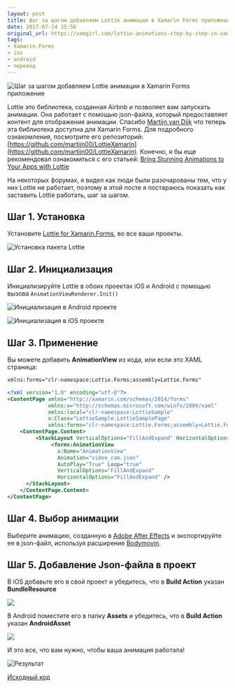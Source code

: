 ```yaml
---
layout: post
title: Шаг за шагом добавляем Lottie анимации в Xamarin Forms приложение
date: 2017-07-24 15:56
original_url: https://xamgirl.com/lottie-animations-step-by-step-in-xamarin-forms/
tags:
- Xamarin.Forms
- ios
- android
- перевод
---
```



![Шаг за шагом добавляем Lottie анимации в Xamarin Forms приложение](https://xamgirl.com/wp-content/uploads/2017/06/edd7cb_2dec6254a38c41d189698c1dd6ef12c2-mv2-665x435.png)

Lottie это библиотека, созданная Airbnb и позволяет вам запускать анимации. Она работает с помощью json-файла, который предоставляет контент для отображения анимации. Спасибо [Martijn van Dijk](https://github.com/martijn00) что теперь эта библиотека доступна для Xamarin Forms. Для подробного ознакомления, посмотрите его репозиторий: [https://github.com/martijn00/LottieXamarin](https://github.com/martijn00/LottieXamarin). Конечно, я бы еще рекомендовал ознакомиться с его статьей: [Bring Stunning Animations to Your Apps with Lottie](https://blog.xamarin.com/bring-stunning-animations-to-your-apps-with-lottie/)

На некоторых форумах, я видел как люди были разочарованы тем, что у них Lottie не работает, поэтому в этой посте я постараюсь показать как заставить Lottie работать, шаг за шагом.

## Шаг 1. Установка

Установите [Lottie for Xamarin.Forms](https://www.nuget.org/packages/Com.Airbnb.Xamarin.Forms.Lottie/2.0.0.1-alpha1), во все ваши проекты.

![Установка пакета Lottie](https://xamgirl.com/wp-content/uploads/2017/06/Screen-Shot-2017-06-22-at-12.08.49-AM-768x515.png)

## Шаг 2. Инициализация

Инициализируйте Lottie в обоих проектах iOS и Android с помощью вызова `AnimationViewRenderer.Init()`

![Инициализация в Android проекте](https://xamgirl.com/wp-content/uploads/2017/06/Screen-Shot-2017-06-22-at-12.18.33-AM-768x459.png)

![Инициализация в iOS проекте](https://xamgirl.com/wp-content/uploads/2017/06/Screen-Shot-2017-06-22-at-12.22.07-AM-768x401.png)

## Шаг 3. Применение

Вы можете добавить **AnimationView** из кода, или если это XAML страница:

```xml
xmlns:forms="clr-namespace:Lottie.Forms;assembly=Lottie.Forms"
```

```xml
<?xml version="1.0" encoding="utf-8"?>
<ContentPage xmlns="http://xamarin.com/schemas/2014/forms"
             xmlns:x="http://schemas.microsoft.com/winfx/2009/xaml"
             xmlns:local="clr-namespace:LottieSample"
             x:Class="LottieSample.LottieSamplePage"
             xmlns:forms="clr-namespace:Lottie.Forms;assembly=Lottie.Forms">
    <ContentPage.Content>
         <StackLayout VerticalOptions="FillAndExpand" HorizontalOptions="FillAndExpand">
              <forms:AnimationView
                x:Name="AnimationView"
                Animation="video_cam.json"
                AutoPlay="True" Loop="true"
                VerticalOptions="FillAndExpand"
                HorizontalOptions="FillAndExpand" />
      </StackLayout>
    </ContentPage.Content>
</ContentPage>
```

## Шаг 4. Выбор анимации

Выберите анимацию, созданную в [Adobe After Effects](https://www.adobe.com/products/aftereffects.html) и экспортируйте ее в json-файл, используя расширение [Bodymovin](https://github.com/bodymovin/bodymovin).

## Шаг 5. Добавление Json-файла в проект

В iOS добавьте его в свой проект и убедитесь, что в **Build Action** указан **BundleResource**

![](https://xamgirl.com/wp-content/uploads/2017/06/Screen-Shot-2017-06-22-at-12.25.13-AM-768x434.png)

В Android поместите его в папку **Assets** и убедитесь, что в **Build Action** указан **AndroidAsset**

![](https://xamgirl.com/wp-content/uploads/2017/06/Screen-Shot-2017-06-22-at-12.26.52-AM-768x662.png)

И это все, что вам нужно, чтобы ваша анимация работала!

![Результат](https://i.imgflip.com/1razf6.gif)

[Исходный код](https://github.com/CrossGeeks/Xamarin.Samples/tree/master/Xamarin%20Forms/LottieSample)
